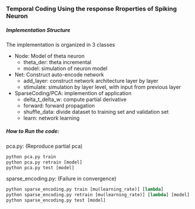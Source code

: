 ### Temporal Coding Using the response Rroperties of Spiking Neuron


##### Implementation Structure
The implementation is organized in 3 classes
- Node: Model of theta neuron
  * theta_der: theta incremental
  * model: simulation of neuron model
- Net: Construct auto-encode network
  * add_layer: construct network architecture layer by layer
  * stimulate: simulation by layer level, with input from previous layer
- SparseCoding/PCA: implemention of application
  * delta_t_delta_w: compute partial derivative
  * forward: forward propagation
  * shuffle_data: divide dataset to training set and validation set
  * learn: network learning   

##### How to Run the code:

pca.py: (Reproduce partial pca)
```python
python pca.py train 
python pca.py retrain [model]
python pca.py test [model] 
```
sparse_encoding.py: (Failure in convergence)
```python 
python sparse_encoding.py train [mu(learning_rate)] [lambda]
python sparse_encoding.py retrain [mu(learning_rate)] [lambda] [model]
python sparse_encoding.py test [model]
```
